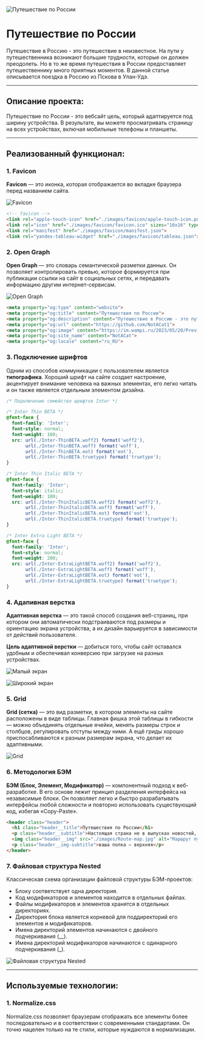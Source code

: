 ![Путешествие по России](https://im.wampi.ru/2023/05/22/Preview.png)

# Путешествие по России
Путешествие в Россию - это путешествие в неизвестное. На пути у путешественника возникают большие трудности, которые он должен преодолеть. Но в то же время путешествия в России предоставляет путешественнику много приятных моментов. В данной статье описывается поездка в Россию из Пскова в Улан-Удэ.
____

## Описание проекта:
Путешествие по России - это вебсайт цель, который адаптируется под ширину устройства. В результате, вы можете просматривать страницу на всех устройствах, включая мобильные телефоны и планшеты.

____

## Реализованный функционал:

### 1. Favicon
**Favicon** — это иконка, которая отображается во вкладке браузера перед названием сайта.

![Favicon](https://ie.wampi.ru/2023/05/22/imagef7bfc8d5b45cec68.png)

```html
<!-- favicon -->
<link rel="apple-touch-icon" href="./images/favicon/apple-touch-icon.png">
<link rel="icon" href="./images/favicon/favicon.ico" sizes="16x16" type="image/x-icon">
<link rel="manifest" href="./images/favicon/manifest.json">
<link rel="yandex-tableau-widget" href="./images/favicon/tableau.json">
```

### 2. Open Graph
**Open Graph** — это словарь семантической разметки данных. Он позволяет контролировать превью, которое формируется при публикации ссылки на сайт в социальных сетях, и передавать информацию другим интернет-сервисам.

![Open Graph](https://im.wampi.ru/2023/05/22/image9a06a564f10f2b1e.png)

```html
<meta property="og:type" content="website">
<meta property="og:title" content="Путешествия по России">
<meta property="og:description" content="Путешествие в Россию - это путешествие в неизвестное. На пути у путешественника возникают большие трудности, которые он должен преодолеть. Но в то же время путешествия в России предоставляет путешественнику много приятных моментов. В данной статье описывается поездка в Россию из Пскова в Улан-Удэ.">
<meta property="og:url" content="https://github.com/NotACat1">
<meta property="og:image" content="https://im.wampi.ru/2023/05/20/Preview.png">
<meta property="og:site_name" content="NotACat">
<meta property="og:locale" content="ru_RU">
```

### 3. Подключение шрифтов
Одним из способов коммуникации с пользователем является **типографика**. Хороший шрифт на сайте создает настроение, акцентирует внимание человека на важных элементах, его легко читать и он также является отдельным элементом дизайна.

```css
/* Подключение семейство шрифтов Inter */

/* Inter Thin BETA */
@font-face {
  font-family: 'Inter';
  font-style: normal;
  font-weight: 100;
  src: url(./Inter-ThinBETA.woff2) format('woff2'),
       url(./Inter-ThinBETA.woff) format('woff'),
       url(./Inter-ThinBETA.eot) format('eot'),
       url(./Inter-ThinBETA.truetype) format('truetype');
}

/* Inter Thin Italic BETA */
@font-face {
  font-family: 'Inter';
  font-style: italic;
  font-weight: 100;
  src: url(./Inter-ThinItalicBETA.woff2) format('woff2'),
       url(./Inter-ThinItalicBETA.woff) format('woff'),
       url(./Inter-ThinItalicBETA.eot) format('eot'),
       url(./Inter-ThinItalicBETA.truetype) format('truetype');
}

/* Inter Extra Light BETA */
@font-face {
  font-family: 'Inter';
  font-style: normal;
  font-weight: 200;
  src: url(./Inter-ExtraLightBETA.woff2) format('woff2'),
       url(./Inter-ExtraLightBETA.woff) format('woff'),
       url(./Inter-ExtraLightBETA.eot) format('eot'),
       url(./Inter-ExtraLightBETA.truetype) format('truetype');
}
```

### 4. Адапивная верстка
**Адаптивная верстка** — это такой способ создания веб-страниц, при котором они автоматически подстраиваются под размеры и ориентацию экрана устройства, а их дизайн варьируется в зависимости от действий пользователя.

**Цель адаптивной верстки** — добиться того, чтобы сайт оставался удобным и обеспечивал конверсию при загрузке на разных устройствах.

![Малый экран](https://im.wampi.ru/2023/05/22/Small.png)

![Широкий экран](https://ic.wampi.ru/2023/05/22/Grid.png)


### 5. Grid
**Grid (сетка)** — это вид разметки, в котором элементы на сайте расположены в виде таблицы. Главная фишка этой таблицы в гибкости — можно объединять отдельные ячейки, менять размеры строк и столбцов, регулировать отступы между ними. А ещё гриды хорошо приспосабливаются к разным размерам экрана, что делает их адаптивными.

![Grid](https://ic.wampi.ru/2023/05/22/Grid.png)

### 6. Методология БЭМ
**БЭМ (Блок, Элемент, Модификатор)** — компонентный подход к веб-разработке. В его основе лежит принцип разделения интерфейса на независимые блоки. Он позволяет легко и быстро разрабатывать интерфейсы любой сложности и повторно использовать существующий код, избегая «Copy-Paste».

```html
<header class="header">
  <h1 class="header__title">Путешествия по России</h1>
  <p class="header__subtitle">Настоящая страна не в выпусках новостей, а здесь.</p>
  <img class="header__img" src="./images/Route-map.jpg" alt="Маршрут путешествия">
  <p class="header__img-subtitle">ваша полка — верхняя</p>
</header>
```

### 7. Файловая структура Nested
Классическая схема организации файловой структуры БЭМ-проектов:

* Блоку соответствует одна директория.
* Код модификаторов и элементов находится в отдельных файлах.
* Файлы модификаторов и элементов хранятся в отдельных директориях.
* Директория блока является корневой для поддиректорий его элементов и модификаторов.
* Имена директорий элементов начинаются с двойного подчеркивания (__).
* Имена директорий модификаторов начинаются с одинарного подчеркивания (_).

![Файловая структура Nested](https://ic.wampi.ru/2023/05/22/image31fc530f215cfebe.png)

____

## Используемые технологии:
### 1. Normalize.css
Normalize.css позволяет браузерам отображать все элементы более последовательно и в соответствии с современными стандартами. Он точно нацелен только на те стили, которые нуждаются в нормализации.
